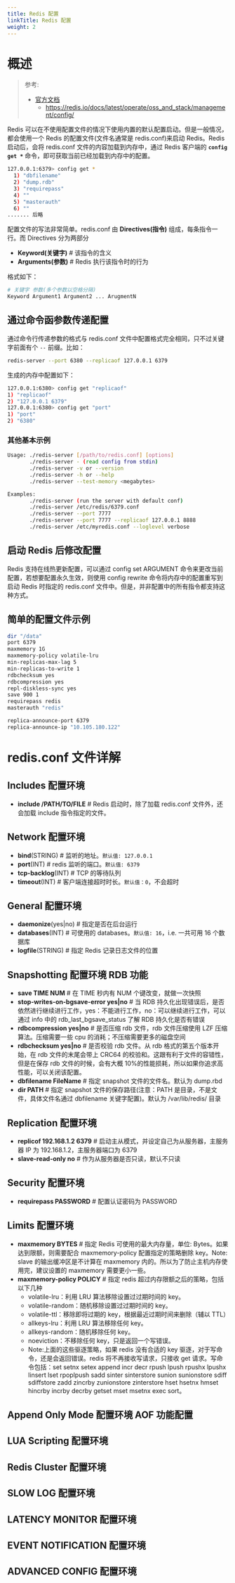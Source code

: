 ```yaml
---
title: Redis 配置
linkTitle: Redis 配置
weight: 2
---
```


# 概述

> 参考:
>
> - [官方文档](https://redis.io/topics/config)
>   - https://redis.io/docs/latest/operate/oss_and_stack/management/config/

Redis 可以在不使用配置文件的情况下使用内置的默认配置启动。但是一般情况，都会使用一个 Redis 的配置文件(文件名通常是 redis.conf)来启动 Redis。Redis 启动后，会将 redis.conf 文件的内容加载到内存中，通过 Redis 客户端的 **`config get *`** 命令，即可获取当前已经加载到内存中的配置。

```bash
127.0.0.1:6379> config get *
  1) "dbfilename"
  2) "dump.rdb"
  3) "requirepass"
  4) ""
  5) "masterauth"
  6) ""
....... 后略
```

配置文件的写法非常简单。redis.conf 由 **Directives(指令)** 组成，每条指令一行。而 Directives 分为两部分

- **Keyword(关键字)** # 该指令的含义
- **Arguments(参数)** # Redis 执行该指令时的行为

格式如下：

```bash
# 关键字 参数(多个参数以空格分隔)
Keyword Argument1 Argument2 ... ArugmentN
```

## 通过命令函参数传递配置

通过命令行传递参数的格式与 redis.conf 文件中配置格式完全相同，只不过关键字前面有个 `--` 前缀。比如：

```bash
redis-server --port 6380 --replicaof 127.0.0.1 6379
```

生成的内存中配置如下：

```bash
127.0.0.1:6380> config get "replicaof"
1) "replicaof"
2) "127.0.0.1 6379"
127.0.0.1:6380> config get "port"
1) "port"
2) "6380"
```

### 其他基本示例

```bash
Usage: ./redis-server [/path/to/redis.conf] [options]
       ./redis-server - (read config from stdin)
       ./redis-server -v or --version
       ./redis-server -h or --help
       ./redis-server --test-memory <megabytes>

Examples:
       ./redis-server (run the server with default conf)
       ./redis-server /etc/redis/6379.conf
       ./redis-server --port 7777
       ./redis-server --port 7777 --replicaof 127.0.0.1 8888
       ./redis-server /etc/myredis.conf --loglevel verbose
```

## 启动 Redis 后修改配置

Redis 支持在线热更新配置，可以通过 config set ARGUMENT 命令来更改当前配置，若想要配置永久生效，则使用 config rewrite 命令将内存中的配置重写到启动 Redis 时指定的 redis.conf 文件中。但是，并非配置中的所有指令都支持这种方式。

## 简单的配置文件示例

```bash
dir "/data"
port 6379
maxmemory 1G
maxmemory-policy volatile-lru
min-replicas-max-lag 5
min-replicas-to-write 1
rdbchecksum yes
rdbcompression yes
repl-diskless-sync yes
save 900 1
requirepass redis
masterauth "redis"

replica-announce-port 6379
replica-announce-ip "10.105.180.122"
```

# redis.conf 文件详解

## Includes 配置环境

- **include /PATH/TO/FILE** # Redis 启动时，除了加载 redis.conf 文件外，还会加载 include 指令指定的文件。

## Network 配置环境

- **bind**(STRING) # 监听的地址。`默认值: 127.0.0.1`
- **port**(INT) # redis 监听的端口。`默认值: 6379`
- **tcp-backlog**(INT) # TCP 的等待队列
- **timeout**(INT) # 客户端连接超时时长。`默认值：0`，不会超时

## General 配置环境

- **daemonize**(yes|no) # 指定是否在后台运行
- **databases**(INT) # 可使用的 databases。`默认值: 16`，i.e. 一共可用 16 个数据库
- **logfile**(STRING) # 指定 Redis 记录日志文件的位置

## Snapshotting 配置环境 RDB 功能

- **save TIME NUM** # 在 TIME 秒内有 NUM 个键改变，就做一次快照
- **stop-writes-on-bgsave-error yes|no** # 当 RDB 持久化出现错误后，是否依然进行继续进行工作，yes：不能进行工作，no：可以继续进行工作，可以通过 info 中的 rdb_last_bgsave_status 了解 RDB 持久化是否有错误
- **rdbcompression yes|no** # 是否压缩 rdb 文件，rdb 文件压缩使用 LZF 压缩算法。压缩需要一些 cpu 的消耗；不压缩需要更多的磁盘空间
- **rdbchecksum yes|no** # 是否校验 rdb 文件。从 rdb 格式的第五个版本开始，在 rdb 文件的末尾会带上 CRC64 的校验和。这跟有利于文件的容错性，但是在保存 rdb 文件的时候，会有大概 10%的性能损耗，所以如果你追求高性能，可以关闭该配置。
- **dbfilename FileName** # 指定 snapshot 文件的文件名。默认为 dump.rbd
- **dir PATH** # 指定 snapshot 文件的保存路径(注意：PATH 是目录，不是文件，具体文件名通过 dbfilename 关键字配置)。默认为 /var/lib/redis/ 目录

## Replication 配置环境

- **replicof 192.168.1.2 6379** # 启动主从模式，并设定自己为从服务器，主服务器 IP 为 192.168.1.2，主服务器端口为 6379
- **slave-read-only no** # 作为从服务器是否只读，默认不只读

## Security 配置环境

- **requirepass PASSWORD** # 配置认证密码为 PASSWORD

## Limits 配置环境

- **maxmemory BYTES** # 指定 Redis 可使用的最大内存量，单位: Bytes。如果达到限额，则需要配合 maxmemory-policy 配置指定的策略删除 key。Note: slave 的输出缓冲区是不计算在 maxmemory 内的。所以为了防止主机内存使用完，建议设置的 maxmemory 需要更小一些。
- **maxmemory-policy POLICY** # 指定 redis 超过内存限额之后的策略，包括以下几种
  - volatile-lru：利用 LRU 算法移除设置过过期时间的 key。
  - volatile-random：随机移除设置过过期时间的 key。
  - volatile-ttl：移除即将过期的 key，根据最近过期时间来删除（辅以 TTL）
  - allkeys-lru：利用 LRU 算法移除任何 key。
  - allkeys-random：随机移除任何 key。
  - noeviction：不移除任何 key，只是返回一个写错误。
  - Note:上面的这些驱逐策略，如果 redis 没有合适的 key 驱逐，对于写命令，还是会返回错误。redis 将不再接收写请求，只接收 get 请求。写命令包括：set setnx setex append incr decr rpush lpush rpushx lpushx linsert lset rpoplpush sadd sinter sinterstore sunion sunionstore sdiff sdiffstore zadd zincrby zunionstore zinterstore hset hsetnx hmset hincrby incrby decrby getset mset msetnx exec sort。

## Append Only Mode 配置环境 AOF 功能配置

## LUA Scripting 配置环境

## Redis Cluster 配置环境

## SLOW LOG 配置环境

## LATENCY MONITOR 配置环境

## EVENT NOTIFICATION 配置环境

## ADVANCED CONFIG 配置环境

